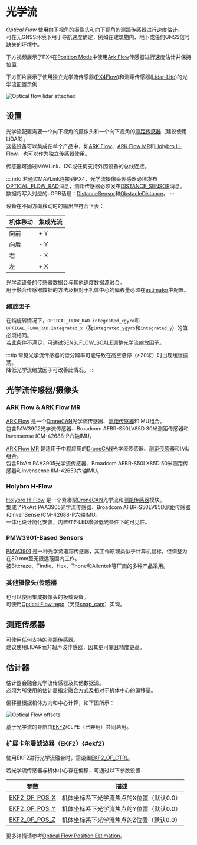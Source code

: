 # 光学流

_Optical Flow_ 使用向下视角的摄像头和向下视角的测距传感器进行速度估计。  
可在无GNSS环境下用于导航速度确定，例如在建筑物内、地下或任何GNSS信号缺失的环境中。

下方视频展示了PX4在[Position Mode](../flight_modes_mc/position.md)中使用[Ark Flow](../dronecan/ark_flow.md)传感器进行速度估计并保持位置：

<lite-youtube videoid="aPQKgUof3Pc" title="ARK Flow with PX4 Optical Flow Position Hold"/>

<!-- ARK Flow with PX4 Optical Flow Position Hold: 20210605 -->

下方图片展示了使用独立光学流传感器([PX4Flow](../sensor/px4flow.md))和测距传感器([Lidar-Lite](../sensor/lidar_lite.md))的光学流配置示例：

![Optical flow lidar attached](../../assets/hardware/sensors/optical_flow/flow_lidar_attached.jpg)

## 设置

光学流配置需要一个向下视角的摄像头和一个向下视角的[测距传感器](../sensor/rangefinders.md)（建议使用LiDAR）。  
这些设备可以集成在单个产品中，如[ARK Flow](../dronecan/ark_flow.md)、[ARK Flow MR](../dronecan/ark_flow_mr.md)和[Holybro H-Flow](https://holybro.com/products/h-flow)，也可以作为独立传感器使用。

传感器可通过MAVLink、I2C或任何支持外围设备的总线连接。

::: info
若通过MAVLink连接到PX4，光学流摄像头传感器必须发布[OPTICAL_FLOW_RAD](https://mavlink.io/en/messages/common.html#OPTICAL_FLOW_RAD)消息，测距传感器必须发布[DISTANCE_SENSOR](https://mavlink.io/en/messages/common.html#DISTANCE_SENSOR)消息。  
数据将写入对应的uORB话题：[DistanceSensor](../msg_docs/DistanceSensor.md)和[ObstacleDistance](../msg_docs/ObstacleDistance.md)。
:::

设备在不同方向移动时的输出应符合下表：

| 机体移动 | 集成光流 |
| -------- | -------- |
| 向前     | + Y      |
| 向后     | - Y      |
| 右       | - X      |
| 左       | + X      |

光学流设备的传感器数据会与其他速度数据源融合。  
用于融合传感器数据的方法及相对于机体中心的偏移量必须在[estimator](#估计器)中配置。

### 缩放因子

在纯旋转情况下，`OPTICAL_FLOW_RAD.integrated_xgyro`和`OPTICAL_FLOW_RAD.integrated_x`（及`integrated_ygyro`和`integrated_y`）的值必须相同。  
若此条件不满足，可通过[SENS_FLOW_SCALE](../advanced_config/parameter_reference.md#SENS_FLOW_SCALE)调整光学流缩放因子。

:::tip
常见光学流传感器的低分辨率可能导致在高空悬停（>20米）时出现缓慢振荡。  
降低光学流缩放因子可改善此情况。
:::

## 光学流传感器/摄像头

### ARK Flow & ARK Flow MR

[ARK Flow](../dronecan/ark_flow.md) 是一个[DroneCAN](../dronecan/index.md)光学流传感器、[测距传感器](../sensor/rangefinders.md)和IMU组合。  
包含PAW3902光学流传感器、Broadcom AFBR-S50LV85D 30米测距传感器和Invensense ICM-42688-P六轴IMU。

[ARK Flow MR](../dronecan/ark_flow_mr.md) 是适用于中程应用的[DroneCAN](../dronecan/index.md)光学流传感器、[测距传感器](../sensor/rangefinders.md)和IMU组合。  
包含PixArt PAA3905光学流传感器、Broadcom AFBR-S50LX85D 50米测距传感器和Invensense IIM-42653六轴IMU。

### Holybro H-Flow

[Holybro H-Flow](https://holybro.com/products/h-flow) 是一个紧凑型[DroneCAN](../dronecan/index.md)光学流和[测距传感器](../sensor/rangefinders.md)模块。  
集成了PixArt PAA3905光学流传感器、Broadcom AFBR-S50LV85D测距传感器和InvenSense ICM-42688-P六轴IMU。  
一体化设计简化安装，内置红外LED增强低光条件下的可见性。

### PMW3901-Based Sensors

[PMW3901](../sensor/pmw3901.md) 是一种光学流追踪传感器，其工作原理类似于计算机鼠标，但调整为在80 mm至无限远范围内工作。  
被Bitcraze、Tindie、Hex、Thone和Alientek等厂商的多种产品采用。

### 其他摄像头/传感器

也可以使用集成摄像头的板载设备。  
可使用[Optical Flow repo](https://github.com/PX4/OpticalFlow)（另见[snap_cam](https://github.com/PX4/snap_cam)）实现。

## 测距传感器

可使用任何支持的[测距传感器](../sensor/rangefinders.md)。  
建议使用LIDAR而非超声波传感器，因其更可靠且精度更高。

## 估计器

估计器会融合光学流传感器及其他数据源。  
必须为所使用的估计器指定融合方式及相对于机体中心的偏移量。

偏移量根据机体方向和中心计算，如下图所示：

![Optical Flow offsets](../../assets/hardware/sensors/optical_flow/px4flow_offset.png)

基于光学流的导航由[EKF2](#ekf2)和LPE（已弃用）共同启用。

### 扩展卡尔曼滤波器（EKF2）{#ekf2}

使用EKF2进行光学流融合时，需设置[EKF2_OF_CTRL](../advanced_config/parameter_reference.md#EKF2_OF_CTRL)。

若光学流传感器与机体中心存在偏移，可通过以下参数设置：

| 参数                                                                                          | 描述                                                             |
| -------------------------------------------------------------------------------------------------- | ----------------------------------------------------------------------- |
| <a id="EKF2_OF_POS_X"></a>[EKF2_OF_POS_X](../advanced_config/parameter_reference.md#EKF2_OF_POS_X) | 机体坐标系下光学流焦点的X位置（默认0.0）                             |
| <a id="EKF2_OF_POS_Y"></a>[EKF2_OF_POS_Y](../advanced_config/parameter_reference.md#EKF2_OF_POS_Y) | 机体坐标系下光学流焦点的Y位置（默认0.0）                             |
| <a id="EKF2_OF_POS_Z"></a>[EKF2_OF_POS_Z](../advanced_config/parameter_reference.md#EKF2_OF_POS_Z) | 机体坐标系下光学流焦点的Z位置（默认0.0）                             |

更多详情请参考[Optical Flow Position Estimation](../advanced/optical_flow_position_estimation.md)。